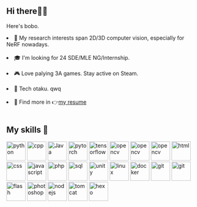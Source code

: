 ## Hi there🙆‍♀️

Here's bobo.

<li>🔭 My research interests span 2D/3D computer vision, especially for NeRF nowadays.</li><br>

<li>🎓 I'm looking for 24 SDE/MLE NG/Internship.</li><br>

<li>🎮 Love palying 3A games. Stay active on Steam. </li><br>
  
<li>🎨 Tech otaku. qwq</li><br>

<li>📄 Find more in 👉<a href="https://luciferbobo.github.io/">my resume</a> </li><br>



## My skills 🔨

<p align="left">
  <img src="https://img.icons8.com/dusk/64/000000/python.png" alt="python" width="50" height="50"/>
  <img src="https://img.icons8.com/color/48/000000/c-plus-plus-logo.png" alt="cpp" width="50" height="50"/>
  <img src="https://cdn-icons-png.flaticon.com/128/226/226777.png" alt="Java" width="50" height="50"/>

  <img src="https://www.vectorlogo.zone/logos/pytorch/pytorch-icon.svg" alt="pytorch" width="50" height="50"/>
  <img src="https://www.vectorlogo.zone/logos/tensorflow/tensorflow-icon.svg" alt="tensorflow" width="50" height="50"/>
  <img src="https://www.vectorlogo.zone/logos/opencv/opencv-icon.svg" alt="opencv" width="50" height="50"/>
  <img src="https://www.vectorlogo.zone/logos/numpy/numpy-icon.svg" alt="opencv" width="50" height="50"/>

  <img src="https://upload.wikimedia.org/wikipedia/commons/thumb/2/21/Matlab_Logo.png/182px-Matlab_Logo.png" alt="opencv" width="50" height="50"/>

  
  
  <img src="https://cdn-icons-png.flaticon.com/512/5968/5968267.png" alt="html" width="50" height="50"/>
  <img src="https://cdn-icons-png.flaticon.com/128/5968/5968242.png" alt="css" width="50" height="50"/>
  <img src="https://www.vectorlogo.zone/logos/javascript/javascript-icon.svg" alt="javascript" width="50" height="50"/>
  <img src="https://cdn-icons-png.flaticon.com/128/919/919830.png" alt="php" width="50" height="50"/>
  
  <img src="https://cdn-icons-png.flaticon.com/128/1265/1265531.png" alt="sql" width="50" height="50"/>

  <img src="https://img.icons8.com/ios-filled/50/000000/unity.png" alt="unity" width="50" height="50"/>
  <img src="https://cdn-icons-png.flaticon.com/128/226/226772.png" alt="linux" width="50" height="50"/>
  <img src="https://cdn-icons-png.flaticon.com/128/5969/5969059.png" alt="docker" width="50" height="50"/>
  <img src="https://cdn-icons-png.flaticon.com/128/4626/4626029.png" alt="git" width="50" height="50"/>

  <img src="https://www.vectorlogo.zone/logos/qtio/qtio-icon.svg" alt="git" width="50" height="50"/>

  <img src="https://cdn-icons-png.flaticon.com/128/5436/5436992.png" alt="flash" width="50" height="50"/>
  <img src="https://cdn-icons-png.flaticon.com/128/5968/5968520.png" alt="photoshop" width="50" height="50"/>

  <img src="https://cdn-icons-png.flaticon.com/128/919/919825.png" alt="nodejs" width="50" height="50"/>
  <img src="https://www.vectorlogo.zone/logos/apache_tomcat/apache_tomcat-icon.svg" alt="tomcat" width="50" height="50"/>


  
  <img src="https://www.vectorlogo.zone/logos/hexoio/hexoio-icon.svg" alt="hexo" width="50" height="50"/>



  
</p>




